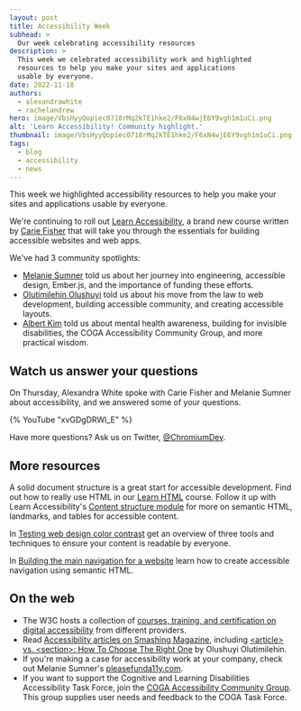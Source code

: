 ```yaml
---
layout: post
title: Accessibility Week
subhead: >
  Our week celebrating accessibility resources
description: >
  This week we celebrated accessibility work and highlighted
  resources to help you make your sites and applications
  usable by everyone.
date: 2022-11-18
authors:
  - alexandrawhite
  - rachelandrew
hero: image/VbsHyyQopiec0718rMq2kTE1hke2/F6xN4wjE6Y9vgh1m1uCi.png
alt: 'Learn Accessibility! Community highlight.'
thumbnail: image/VbsHyyQopiec0718rMq2kTE1hke2/F6xN4wjE6Y9vgh1m1uCi.png
tags:
  - blog
  - accessibility
  - news
---
```


This week we highlighted accessibility resources to help you make your sites
and applications usable by everyone.

We're continuing to roll out [Learn Accessibility](/learn/accessibility/), a
brand new course written by [Carie Fisher](https://twitter.com/cariefisher)
that will take you through the essentials for building accessible websites and
web apps.

We've had 3 community spotlights:

* [Melanie Sumner](/community-highlight-melanie/) told us about her journey
  into engineering, accessible design, Ember.js, and the importance of funding
  these efforts.
* [Olutimilehin Olushuyi](/community-highlight-shuyi/) told us about his move
  from the law to web development, building accessible community, and creating
  accessible layouts.
* [Albert Kim](/community-highlight-albert-kim/) told us about mental health
  awareness, building for invisible disabilities, the  COGA Accessibility
  Community Group, and more practical wisdom.

## Watch us answer your questions

On Thursday, Alexandra White spoke with Carie Fisher and Melanie Sumner about
accessibility, and we answered some of your questions.

{% YouTube "xvGDgDRWl_E" %}

Have more questions? Ask us on Twitter,
[@ChromiumDev](https://twitter.com/chromiumdev).

## More resources

A solid document structure is a great start for accessible development. Find
out how to really use HTML in  our [Learn HTML](/learn/html) course. Follow it
up with Learn Accessibility's [Content structure module](/learn/accessibility/structure/)
for more on semantic HTML, landmarks, and tables for accessible content.

In [Testing web design color contrast](/testing-web-design-color-contrast/) get
an overview of three tools and techniques to ensure your content is readable by
everyone.

In [Building the main navigation for a website](/website-navigation/) learn how to create accessible navigation using semantic HTML.

## On the web

* The W3C hosts a collection of [courses, training, and certification on digital accessibility](https://www.w3.org/WAI/courses/list/) from different providers.
* Read [Accessibility articles on Smashing Magazine](https://www.smashingmagazine.com/category/accessibility/), including [&lt;article> vs. &lt;section>: How To Choose The Right One](https://www.smashingmagazine.com/2022/07/article-section-elements-accessibility/) by Olushuyi Olutimilehin.
* If you're making a case for accessibility work at your company, check out Melanie Sumner's [pleasefunda11y.com](https://pleasefunda11y.com/).
* If you want to support the Cognitive and Learning Disabilities Accessibility Task Force, join the [COGA Accessibility Community Group](https://www.w3.org/community/coga-community/). This group supplies user needs and feedback to the COGA Task Force.

